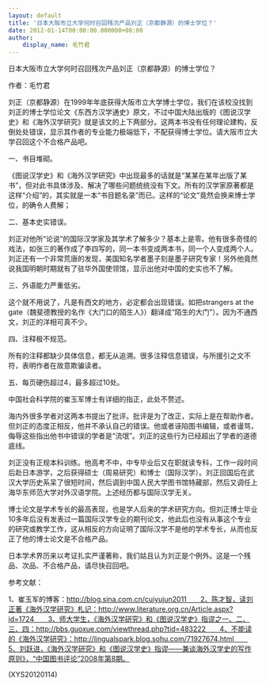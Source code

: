 ```yaml
---
layout: default
title: '日本大阪市立大学何时召回残次产品刘正（京都静源）的博士学位？'
date: 2012-01-14T00:00:00.000000+08:00
author:
    display_name: 毛竹君
---
```


日本大阪市立大学何时召回残次产品刘正（京都静源）的博士学位？

作者：毛竹君

刘正（京都静源）在1999年年底获得大阪市立大学博士学位，我们在该校没找到刘正的博士学位论文《东西方汉学通史》原文，不过中国大陆出版的《图说汉学史》和《海外汉学研究》就是该文的上下两部分。这两本书没有任何理论建构，反倒处处错误，显示其作者的专业能力极端低下，不配获得博士学位。请大阪市立大学召回这个不合格产品吧。

一、书目堆砌。

《图说汉学史》和《海外汉学研究》中出现最多的话就是“某某在某年出版了某书”，但对此书具体涉及、解决了哪些问题统统没有下文。所有的汉学家原著都是这样“介绍”的，其实就是一本“书目题名录”而已。这样的“论文”竟然会换来博士学位，的确令人费解；

二、基本史实错误。

刘正对他所“论说”的国际汉学家及其学术了解多少？基本上是零。他有很多奇怪的戏法，如张三的著作成了李四写的，同一本书变成两本书，同一个人变成两个人。刘正还有一个非常荒唐的发现，美国知名学者墨子刻是墨子研究专家！另外他竟然说我国明朝时期就有了驻华外国使领馆，显示出他对中国的史实也不了解。

三、外语能力严重低劣。

这个就不用说了，凡是有西文的地方，必定都会出现错误。如把strangers at the gate（魏斐德教授的名作《大门口的陌生人》）翻译成“陌生的大门”）。因为不通西文，刘正的洋相可真不少。

四、注释极不规范。

所有的注释都缺少具体信息，都无从追溯。很多注释信息错误，与所援引之文不符，表明作者在故意欺骗读者。

五、每页硬伤超过4，最多超过10处。

中国社会科学院的崔玉军博士有详细的指正，此处不赘述。

海内外很多学者对这两本书提出了批评。批评是为了改正，实际上是在帮助作者。但刘正的态度正相反，他并不承认自己的错误。他或者诬陷图书编辑，或者谩骂，侮辱这些指出他书中错误的学者是“流氓”。刘正的这些行为已经超出了学者的道德底线。

刘正没有正规本科训练。他高考不中，中专毕业后又在职就读专科，工作一段时间后赴日本游学，之后获得硕士（周易研究）和博士（国际汉学）。刘正回国后在武汉大学历史系呆了很短时间，然后调到中国人民大学图书馆特藏部，然后又调任上海华东师范大学对外汉语学院。上述经历都与国际汉学无关。

博士论文是学术专长的最高表现，也是学人后来的学术研究方向。但刘正博士毕业10多年后没有发表过一篇国际汉学专业的期刊论文，他此后也没有从事这个专业的研究或教学工作，这从相反的方向证明了国际汉学不是他的学术专长，从而也反正了他的博士论文是不合格产品。

日本学术界历来以考证扎实严谨著称，我们姑且认为刘正是个例外。这是一个残品、次品、不合格产品，请尽快召回吧。

参考文献：

1、崔玉军的博客：http://blog.sina.com.cn/cuiyujun2011　　2、陈才智，读刘正著《海外汉学研究》札记：http://www.literature.org.cn/Article.aspx?id=1724　　3、师大学生，《海外汉学研究》和《图说汉学史》指谬之一、二、三、四：http://bbs.guoxue.com/viewthread.php?tid=483222　　4、不能读的《海外汉学研究》：http://lingualspark.blog.sohu.com/71927674.html　　5、刘跃进，《海外汉学研究》和《图说汉学史》指谬——兼谈海外汉学史的写作原则》，“中国图书评论”2008年第8期。

(XYS20120114)

